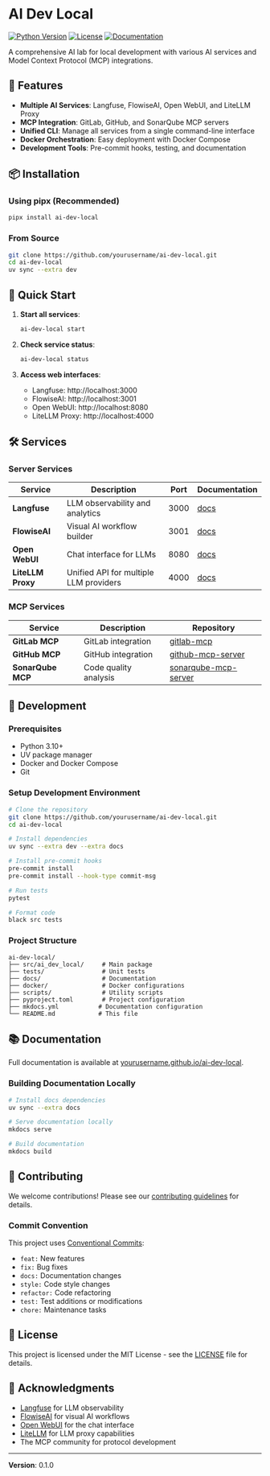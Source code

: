 # AI Dev Local

[![Python Version](https://img.shields.io/badge/python-3.10+-blue.svg)](https://www.python.org/downloads/)
[![License](https://img.shields.io/badge/license-MIT-green.svg)](LICENSE)
[![Documentation](https://img.shields.io/badge/docs-github%20pages-blue.svg)](https://yourusername.github.io/ai-dev-local/)

A comprehensive AI lab for local development with various AI services and Model Context Protocol (MCP) integrations.

## 🚀 Features

- **Multiple AI Services**: Langfuse, FlowiseAI, Open WebUI, and LiteLLM Proxy
- **MCP Integration**: GitLab, GitHub, and SonarQube MCP servers
- **Unified CLI**: Manage all services from a single command-line interface
- **Docker Orchestration**: Easy deployment with Docker Compose
- **Development Tools**: Pre-commit hooks, testing, and documentation

## 📦 Installation

### Using pipx (Recommended)

```bash
pipx install ai-dev-local
```

### From Source

```bash
git clone https://github.com/yourusername/ai-dev-local.git
cd ai-dev-local
uv sync --extra dev
```

## 🏁 Quick Start

1. **Start all services**:
   ```bash
   ai-dev-local start
   ```

2. **Check service status**:
   ```bash
   ai-dev-local status
   ```

3. **Access web interfaces**:
   - Langfuse: http://localhost:3000
   - FlowiseAI: http://localhost:3001
   - Open WebUI: http://localhost:8080
   - LiteLLM Proxy: http://localhost:4000

## 🛠️ Services

### Server Services

| Service | Description | Port | Documentation |
|---------|-------------|------|---------------|
| **Langfuse** | LLM observability and analytics | 3000 | [docs](https://langfuse.com/) |
| **FlowiseAI** | Visual AI workflow builder | 3001 | [docs](https://docs.flowiseai.com/) |
| **Open WebUI** | Chat interface for LLMs | 8080 | [docs](https://docs.openwebui.com/) |
| **LiteLLM Proxy** | Unified API for multiple LLM providers | 4000 | [docs](https://docs.litellm.ai/) |

### MCP Services

| Service | Description | Repository |
|---------|-------------|------------|
| **GitLab MCP** | GitLab integration | [gitlab-mcp](https://github.com/zereight/gitlab-mcp) |
| **GitHub MCP** | GitHub integration | [github-mcp-server](https://github.com/github/github-mcp-server) |
| **SonarQube MCP** | Code quality analysis | [sonarqube-mcp-server](https://github.com/SonarSource/sonarqube-mcp-server) |

## 🔧 Development

### Prerequisites

- Python 3.10+
- UV package manager
- Docker and Docker Compose
- Git

### Setup Development Environment

```bash
# Clone the repository
git clone https://github.com/yourusername/ai-dev-local.git
cd ai-dev-local

# Install dependencies
uv sync --extra dev --extra docs

# Install pre-commit hooks
pre-commit install
pre-commit install --hook-type commit-msg

# Run tests
pytest

# Format code
black src tests
```

### Project Structure

```
ai-dev-local/
├── src/ai_dev_local/     # Main package
├── tests/                # Unit tests
├── docs/                 # Documentation
├── docker/               # Docker configurations
├── scripts/              # Utility scripts
├── pyproject.toml        # Project configuration
├── mkdocs.yml           # Documentation configuration
└── README.md            # This file
```

## 📚 Documentation

Full documentation is available at [yourusername.github.io/ai-dev-local](https://yourusername.github.io/ai-dev-local/).

### Building Documentation Locally

```bash
# Install docs dependencies
uv sync --extra docs

# Serve documentation locally
mkdocs serve

# Build documentation
mkdocs build
```

## 🤝 Contributing

We welcome contributions! Please see our [contributing guidelines](CONTRIBUTING.md) for details.

### Commit Convention

This project uses [Conventional Commits](https://www.conventionalcommits.org/):

- `feat:` New features
- `fix:` Bug fixes
- `docs:` Documentation changes
- `style:` Code style changes
- `refactor:` Code refactoring
- `test:` Test additions or modifications
- `chore:` Maintenance tasks

## 📄 License

This project is licensed under the MIT License - see the [LICENSE](LICENSE) file for details.

## 🙏 Acknowledgments

- [Langfuse](https://langfuse.com/) for LLM observability
- [FlowiseAI](https://flowiseai.com/) for visual AI workflows
- [Open WebUI](https://openwebui.com/) for the chat interface
- [LiteLLM](https://litellm.ai/) for LLM proxy capabilities
- The MCP community for protocol development

---

**Version**: 0.1.0
